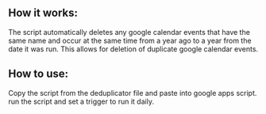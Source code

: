 ## How it works:
The script automatically deletes any google calendar events that have the same name and occur at the same time from a year ago to a year from the date it was run.
This allows for deletion of duplicate google calendar events.

## How to use:
Copy the script from the deduplicator file and paste into google apps script.
run the script and set a trigger to run it daily.
